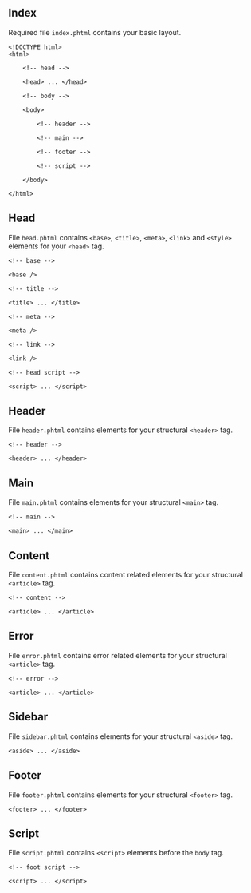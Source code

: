 Index
-----

Required file ```index.phtml``` contains your basic layout.

```
<!DOCTYPE html>
<html>

	<!-- head -->

	<head> ... </head>

	<!-- body -->

	<body>
	
		<!-- header -->
		
		<!-- main -->
		
		<!-- footer -->
		
		<!-- script -->
	
	</body>

</html>
```


Head
----

File ```head.phtml``` contains ```<base>```, ```<title>```, ```<meta>```, ```<link>``` and ```<style>``` elements for your ```<head>``` tag.

```
<!-- base -->

<base />

<!-- title -->

<title> ... </title>

<!-- meta -->

<meta />

<!-- link -->

<link />

<!-- head script -->

<script> ... </script>
```


Header
------

File ```header.phtml``` contains elements for your structural ```<header>``` tag.

```
<!-- header -->

<header> ... </header>
```


Main
----

File ```main.phtml``` contains elements for your structural ```<main>``` tag.

```
<!-- main -->

<main> ... </main>
```


Content
-------

File ```content.phtml``` contains content related elements for your structural ```<article>``` tag.

```
<!-- content -->

<article> ... </article>
```


Error
-----

File ```error.phtml``` contains error related elements for your structural ```<article>``` tag.

```
<!-- error -->

<article> ... </article>
```


Sidebar
-------

File ```sidebar.phtml``` contains elements for your structural ```<aside>``` tag.

```
<aside> ... </aside>
```


Footer
------

File ```footer.phtml``` contains elements for your structural ```<footer>``` tag.

```
<footer> ... </footer>
```


Script
------

File ```script.phtml``` contains ```<script>``` elements before the ```body``` tag.

```
<!-- foot script -->

<script> ... </script>
```